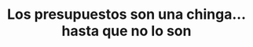 ---
title: Los presupuestos son una chinga... hasta que no lo son
description: Eventualmente fui agarrándole amor a mi presupuesto, tanto que ahora disfruto presupuestar y asignar dinero a mis inversiones, viajes, regalos, etc. 😌
published_at: 2020-09-10
external_url: https://newsletter.perrodinero.blog/issues/los-presupuestos-son-una-chinga-hasta-que-no-lo-son-684916
---